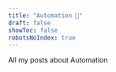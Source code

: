 ```yaml
---
title: "Automation 🤖"
draft: false
showToc: false
robotsNoIndex: true
---
```


All my posts about Automation